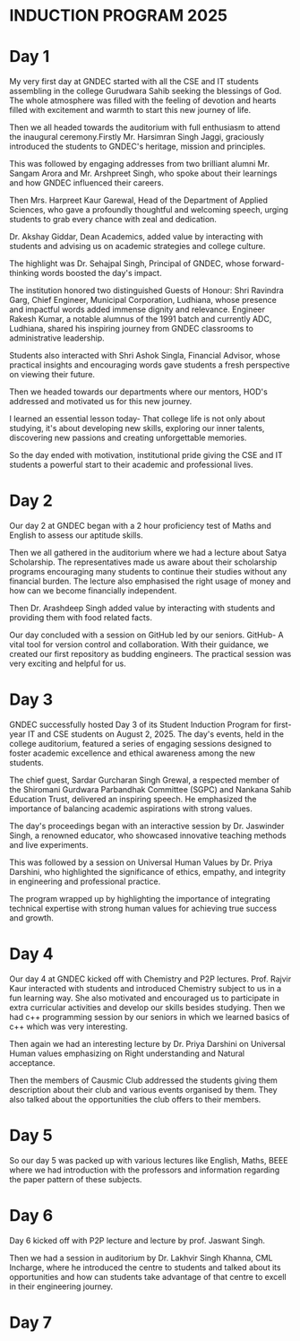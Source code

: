 # INDUCTION PROGRAM 2025
# Day 1
My very first day at GNDEC started with all the CSE and IT students assembling in the college Gurudwara Sahib seeking the blessings of God. The whole atmosphere was filled with the feeling of devotion and hearts filled with excitement and warmth to start this new journey of life.

Then we all headed towards the auditorium with full enthusiasm to attend the inaugural ceremony.Firstly Mr. Harsimran Singh Jaggi, graciously introduced the students to GNDEC's heritage, mission and principles. 

This was followed by engaging addresses from two brilliant alumni Mr. Sangam Arora and Mr. Arshpreet Singh, who spoke about their learnings and how GNDEC influenced their careers. 

Then Mrs. Harpreet Kaur Garewal, Head of the Department of Applied Sciences, who gave a profoundly thoughtful and welcoming speech, urging students to grab every chance with zeal and dedication. 

Dr. Akshay Giddar, Dean Academics, added value by interacting with students and advising us on academic strategies and college culture.

The highlight was Dr. Sehajpal Singh, Principal of GNDEC, whose forward-thinking words boosted the day's impact.

The institution honored two distinguished Guests of Honour: Shri Ravindra Garg, Chief Engineer, Municipal Corporation, Ludhiana, whose presence and impactful words added immense dignity and relevance. Engineer Rakesh Kumar, a notable alumnus of the 1991 batch and currently ADC, Ludhiana, shared his inspiring journey from GNDEC classrooms to administrative leadership.

Students also interacted with Shri Ashok Singla, Financial Advisor, whose practical insights and encouraging words gave students a fresh perspective on viewing their future.

Then we headed towards our departments where our mentors, HOD's addressed and motivated us for this new journey. 

I learned an essential lesson today- That college life is not only about studying, it's about developing new skills, exploring our inner talents, discovering new passions and creating unforgettable memories. 

So the day ended with motivation, institutional pride giving the CSE and IT students a powerful start to their academic and professional lives. 

# Day 2
Our day 2 at GNDEC began with a 2 hour proficiency test of Maths and English to assess our aptitude skills. 

Then we all gathered in the auditorium where we had a lecture about Satya Scholarship. The representatives made us aware about their scholarship programs encouraging many students to continue their studies without any financial burden. The lecture also emphasised the right usage of money and how can we become financially independent. 

Then Dr. Arashdeep Singh added value by interacting with students and providing them with food related facts. 

Our day concluded with a session on GitHub led by our seniors. GitHub- A vital tool for version control and collaboration. With their guidance, we created our first repository as budding engineers. The practical session was very exciting and helpful for us. 

# Day 3
GNDEC successfully hosted Day 3 of its Student Induction Program for first-year IT and CSE students on August 2, 2025. The day's events, held in the college auditorium, featured a series of engaging sessions designed to foster academic excellence and ethical awareness among the new students.

The chief guest, Sardar Gurcharan Singh Grewal, a respected member of the Shiromani Gurdwara Parbandhak Committee (SGPC) and Nankana Sahib Education Trust, delivered an inspiring speech. He emphasized the importance of balancing academic aspirations with strong values.

The day's proceedings began with an interactive session by Dr. Jaswinder Singh, a renowned educator, who showcased innovative teaching methods and live experiments.

This was followed by a session on Universal Human Values by Dr. Priya Darshini, who highlighted the significance of ethics, empathy, and integrity in engineering and professional practice.

The program wrapped up by highlighting the importance of integrating technical expertise with strong human values for achieving true success and growth.

# Day 4
Our day 4 at GNDEC kicked off with Chemistry and P2P lectures. Prof. Rajvir Kaur interacted with students and introduced Chemistry subject to us in a fun learning way. She also motivated and encouraged us to participate in extra curricular activities and develop our skills besides studying. Then we had c++ programming session by our seniors in which we learned basics of c++ which was very interesting. 

Then again we had an interesting lecture by Dr. Priya Darshini on Universal Human values emphasizing on Right understanding and Natural acceptance. 

Then the members of Causmic Club addressed the students giving them description about their club and various events organised by them. They also talked about the opportunities the club offers to their members. 

# Day 5
So our day 5 was packed up with various lectures like English, Maths, BEEE where we had introduction with the professors and information regarding the paper pattern of these subjects. 

# Day 6
Day 6 kicked off with P2P lecture and lecture by prof. Jaswant Singh. 

Then we had a session in auditorium by Dr. Lakhvir Singh Khanna, CML Incharge, where he introduced the centre to students and talked about its opportunities and how can students take advantage of that centre to excell in their engineering journey. 

# Day 7


